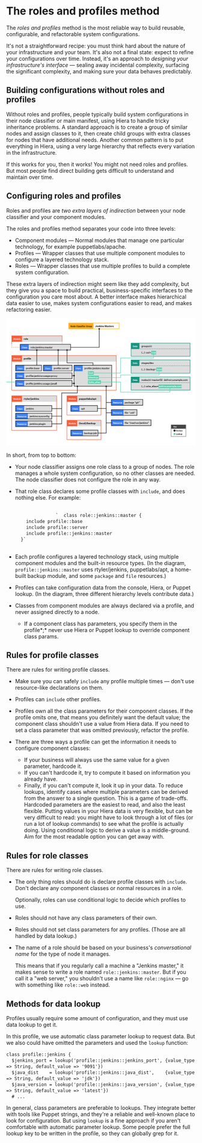 # The roles and profiles method

The *roles and profiles* method is the most reliable way to build reusable, configurable, and refactorable system configurations.

It's not a straightforward recipe: you must think hard about the nature of your infrastructure and your team. It's also not a final state: expect to refine your configurations over time. Instead, it's an approach to *designing your infrastructure's interface* — sealing away incidental complexity, surfacing the significant complexity, and making sure your data behaves predictably.

## Building configurations without roles and profiles

Without roles and profiles, people typically build system configurations in their node classifier or main manifest, using Hiera to handle tricky inheritance problems. A standard approach is to create a group of similar nodes and assign classes to it, then create child groups with extra classes for nodes that have additional needs. Another common pattern is to put everything in Hiera, using a very large hierarchy that reflects every variation in the infrastructure.

If this works for you, then it works! You might not need roles and profiles. But most people find direct building gets difficult to understand and maintain over time.

## Configuring roles and profiles

Roles and profiles are *two extra layers of indirection* between your node classifier and your component modules.

The roles and profiles method separates your code into three levels:

-   Component modules — Normal modules that manage one particular technology, for example puppetlabs/apache.
-   Profiles — Wrapper classes that use multiple component modules to configure a layered technology stack.
-   Roles — Wrapper classes that use multiple profiles to build a complete system configuration.

These extra layers of indirection might seem like they add complexity, but they give you a space to build practical, business-specific interfaces to the configuration you care most about. A better interface makes hierarchical data easier to use, makes system configurations easier to read, and makes refactoring easier.

![](roles_and_profiles_overview.png)

In short, from top to bottom:

-   Your node classifier assigns one role class to a group of nodes. The role manages a whole system configuration, so no other classes are needed. The node classifier does not configure the role in any way.
-   That role class declares some profile classes with `include`, and does nothing else. For example:

    ```
    
                   `  class role::jenkins::master {
        include profile::base
        include profile::server
        include profile::jenkins::master
      }`
                
    ```


-   Each profile configures a layered technology stack, using multiple component modules and the built-in resource types. \(In the diagram, `profile::jenkins::master` uses rtyler/jenkins, puppetlabs/apt, a home-built backup module, and some `package` and `file` resources.\)
-   Profiles can take configuration data from the console, Hiera, or Puppet lookup. \(In the diagram, three different hierarchy levels contribute data.\)
-   Classes from component modules are always declared via a profile, and never assigned directly to a node.
    -   If a component class has parameters, you specify them in the profile*;* never use Hiera or Puppet lookup to override component class params.

## Rules for profile classes

There are rules for writing profile classes.

-   Make sure you can safely `include` any profile multiple times — don't use resource-like declarations on them.
-   Profiles can `include` other profiles.
-   Profiles own all the class parameters for their component classes. If the profile omits one, that means you definitely want the default value; the component class shouldn't use a value from Hiera data. If you need to set a class parameter that was omitted previously, refactor the profile.
-   There are three ways a profile can get the information it needs to configure component classes:

    -   If your business will always use the same value for a given parameter, hardcode it.
    -   If you can't hardcode it, try to compute it based on information you already have.
    -   Finally, if you can't compute it, look it up in your data. To reduce lookups, identify cases where multiple parameters can be derived from the answer to a single question.
    This is a game of trade-offs. Hardcoded parameters are the easiest to read, and also the least flexible. Putting values in your Hiera data is very flexible, but can be very difficult to read: you might have to look through a lot of files \(or run a lot of lookup commands\) to see what the profile is actually doing. Using conditional logic to derive a value is a middle-ground. Aim for the most readable option you can get away with.


## Rules for role classes

There are rules for writing role classes.

-   The only thing roles should do is declare profile classes with `include`. Don't declare any component classes or normal resources in a role.

    Optionally, roles can use conditional logic to decide which profiles to use.

-   Roles should not have any class parameters of their own.
-   Roles should not set class parameters for any profiles. \(Those are all handled by data lookup.\)
-   The name of a role should be based on your business's *conversational name* for the type of node it manages.

    This means that if you regularly call a machine a "Jenkins master," it makes sense to write a role named `role::jenkins::master`. But if you call it a "web server," you shouldn't use a name like `role::nginx` — go with something like `role::web` instead.


## Methods for data lookup

Profiles usually require some amount of configuration, and they must use data lookup to get it.

In this profile, we use automatic class parameter lookup to request data. But we also could have omitted the parameters and used the `lookup` function:

```puppet
class profile::jenkins {
  $jenkins_port = lookup('profile::jenkins::jenkins_port', {value_type => String, default_value => '9091'})
  $java_dist    = lookup('profile::jenkins::java_dist',    {value_type => String, default_value => 'jdk'})
  $java_version = lookup('profile::jenkins::java_version', {value_type => String, default_value => 'latest'})
  # ...
```

In general, class parameters are preferable to lookups. They integrate better with tools like Puppet strings, and they're a reliable and well-known place to look for configuration. But using `lookup` is a fine approach if you aren't comfortable with automatic parameter lookup. Some people prefer the full lookup key to be written in the profile, so they can globally grep for it.

